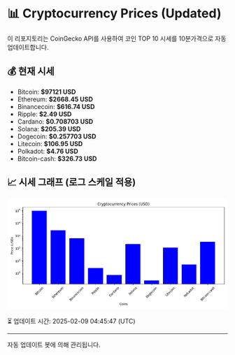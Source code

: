 
# 📊 Cryptocurrency Prices (Updated)

이 리포지토리는 CoinGecko API를 사용하여 코인 TOP 10 시세를 10분가격으로 자동 업데이트합니다.

## 💰 현재 시세
- Bitcoin: **$97121 USD**
- Ethereum: **$2668.45 USD**
- Binancecoin: **$616.74 USD**
- Ripple: **$2.49 USD**
- Cardano: **$0.708703 USD**
- Solana: **$205.39 USD**
- Dogecoin: **$0.257703 USD**
- Litecoin: **$106.95 USD**
- Polkadot: **$4.76 USD**
- Bitcoin-cash: **$326.73 USD**

## 📈 시세 그래프 (로그 스케일 적용)
![Crypto Prices](crypto_prices.png)

⏳ 업데이트 시간: 2025-02-09 04:45:47 (UTC)

---
자동 업데이트 봇에 의해 관리됩니다.
